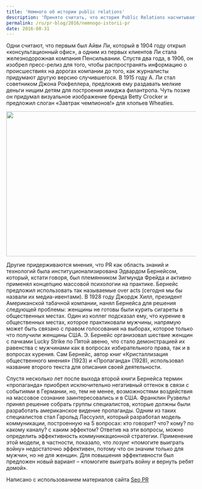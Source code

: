 ```yaml
---
title: 'Немного об истории public relations'
description: 'Принято считать, что история Public Relations насчитывает более 100 лет. Мнения современных исследователей по поводу того, кто был отцом-основателей связей с общественностью, разнятся.'
permalink: /ru/pr-blog/2016/nemnogo-istorii-pr
date: 2016-08-31
---
```

<p>Одни считают, что первым был Айви Ли, который в 1904 году открыл «консультационный офис», а одним из первых клиентов Ли стала железнодорожная компания Пенсильвании. Спустя два года, в 1906, он изобрел пресс-релиз для того, чтобы распространять информацию о происшествиях на дорогах компании до того, как журналисты придумают другую версию случившегося. В 1915 году А. Ли стал советником Джона Рокфеллера, предложив ему раздавать мелкие деньги нищим детям для построения имиджа филантропа. Чуть позже он придумал визуальное изображение бренда Betty Crocker и предложил слоган «Завтрак чемпионов!» для хлопьев Wheaties.</p>
<img src="{{ site.assets }}/upload/people-new-york-train-crowd-large.jpeg" alt="" class="post__img" width="579" height="386">
<p>Другие придерживаются мнения, что PR как область знаний и технологий была институционализирована Эдвардом Бернейсом, который, кстати говоря, был племянником Зигмунда Фрейда и активно применял концепцию массовой психологии на практике. Бернейс предложил использовать так называемые over acts (сегодня мы бы назвали их медиа-ивентами). В 1928 году Джордж Хилл, президент Американской табачной компании, нанял Бернейса для решения следующей проблемы: женщины не готовы были курить сигареты в общественных местах. Один из коллег подсказал ему, что курение в общественных местах, которое практиковали мужчины, напрямую может быть связано с правом голосования на выборах, которое только что получили женщины США. Э. Бернейс организовал шествие женщин с пачками Lucky Strike по Пятой авеню, что стало демонстрацией их равенства с мужчинами как в вопросах избирательного права, так и в вопросах курения. Сам Бернейс, автор книг «Кристаллизация общественного мнения» (1923) и «Пропаганда» (1928), использовал название второго текста для описания своей деятельности.</p>
<p>Спустя несколько лет после выхода второй книги Бернейса термин «пропаганда» приобрел исключительно негативный оттенок в связи с событиями в Германии, но, тем не менее, возможностями воздействия на массовое сознание заинтересовались и в США. Франклин Рузвельт принял решение собрать группы специалистов, которые должны были разработать американское видение пропаганды. Одним из таких специалистов стал Гарольд Лассуэлл, который разработал модель коммуникации, построенную на 5 вопросах: кто говорит? что? кому? по какому каналу? с каким эффектом? Ответив на эти вопросы, можно определить эффективность коммуникационной стратегии. Применение этой модели, в частности, показало, что лозунг «помогите выиграть войну» недостаточно эффективен, потому что он значим только для мужчин, но не для женщин. Для повышения эффективности был предложен новый вариант – «помогите выиграть войну и вернуть ребят домой».</p>
Написано с использованием материалов сайта <a href="https://www.seo-pr.com/" target="_blank" rel="noopener noreferrer">Seo PR</a>
